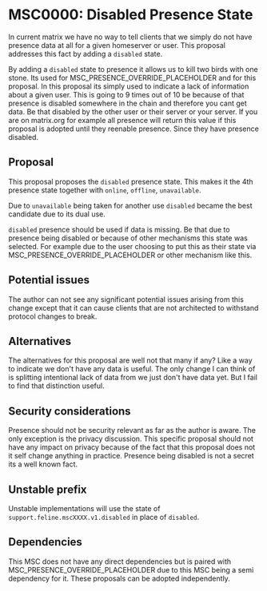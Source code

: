 # MSC0000: Disabled Presence State

In current matrix we have no way to tell clients that we simply do not have presence data at all
for a given homeserver or user. This proposal addresses this fact by adding a `disabled` state.

By adding a `disabled` state to presence it allows us to kill two birds with one stone. Its used for
MSC_PRESENCE_OVERRIDE_PLACEHOLDER and for this proposal. In this proposal its simply used to indicate
a lack of information about a given user. This is going to 9 times out of 10 be because of that presence
is disabled somewhere in the chain and therefore you cant get data. Be that disabled by the other user
or their server or your server. If you are on matrix.org for example all presence will return this value
if this proposal is adopted until they reenable presence. Since they have presence disabled.


## Proposal

This proposal proposes the `disabled` presence state. This makes it the 4th presence state together
with `online`, `offline`, `unavailable`. 

Due to `unavailable` being taken for another use `disabled` became the best candidate due to its dual use.

`disabled` presence should be used if data is missing. Be that due to presence being disabled or because of other
mechanisms this state was selected. For example due to the user choosing to put this as their state via
MSC_PRESENCE_OVERRIDE_PLACEHOLDER or other mechanism like this. 


## Potential issues

The author can not see any significant potential issues arising from this change except that it can cause
clients that are not architected to withstand protocol changes to break. 


## Alternatives

The alternatives for this proposal are well not that many if any? Like a way to indicate we don't have any data
is useful. The only change I can think of is splitting intentional lack of data from we just don't have data yet.
But I fail to find that distinction useful.


## Security considerations

Presence should not be security relevant as far as the author is aware. The only exception is the privacy
discussion. This specific proposal should not have any impact on privacy because of the fact that this proposal
does not it self change anything in practice. Presence being disabled is not a secret its a well known fact.

## Unstable prefix

Unstable implementations will use the state of `support.feline.mscXXXX.v1.disabled` in place of `disabled`.

## Dependencies

This MSC does not have any direct dependencies but is paired with MSC_PRESENCE_OVERRIDE_PLACEHOLDER due to
this MSC being a semi dependency for it. These proposals can be adopted independently.
